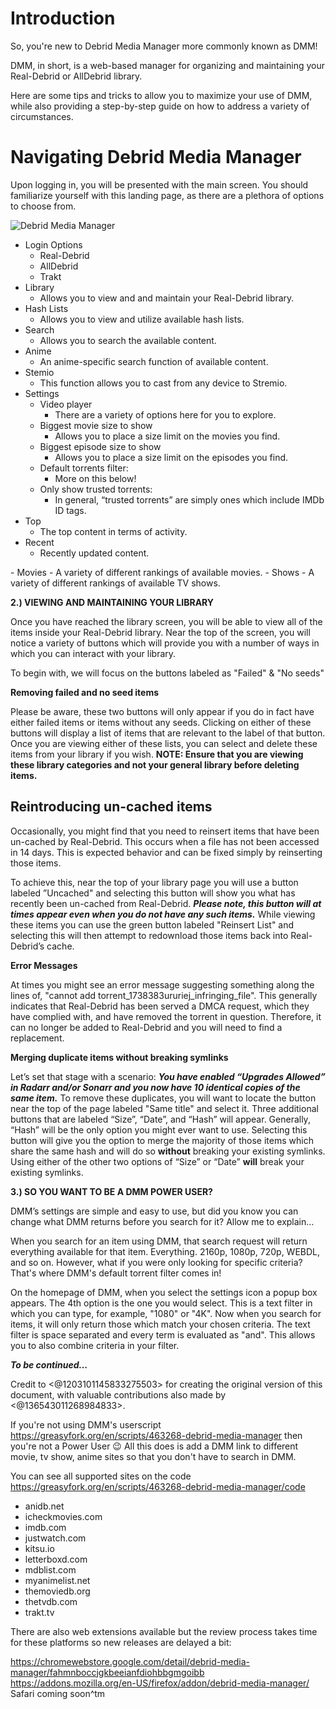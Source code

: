# Introduction

So, you're new to Debrid Media Manager more commonly known as DMM!

DMM, in short, is a web-based manager for organizing and maintaining your Real-Debrid or AllDebrid library.

Here are some tips and tricks to allow you to maximize your use of DMM, while also providing a step-by-step guide on how to address a variety of circumstances.

# Navigating Debrid Media Manager

Upon logging in, you will be presented with the main screen. You should familiarize yourself with this landing page, as there are a plethora of options to choose from.

![Debrid Media Manager](/images/dmm-home.png)

- Login Options
  - Real-Debrid
  - AllDebrid
  - Trakt
- Library
  - Allows you to view and and maintain your Real-Debrid library.
- Hash Lists
  - Allows you to view and utilize available hash lists.
- Search
  - Allows you to search the available content.
- Anime
  - An anime-specific search function of available content.
- Stemio
  - This function allows you to cast from any device to Stremio.
- Settings
  - Video player
    - There are a variety of options here for you to explore.
  - Biggest movie size to show
    - Allows you to place a size limit on the movies you find.
  - Biggest episode size to show
    - Allows you to place a size limit on the episodes you find.
  - Default torrents filter:
    - More on this below!
  - Only show trusted torrents:
    - In general, “trusted torrents” are simply ones which include IMDb ID tags.
- Top
  - The top content in terms of activity.
- Recent
  - Recently updated content.
<rotating category>

<rotating category>
- Movies
    - A variety of different rankings of available movies.
- Shows
    - A variety of different rankings of available TV shows.

**2.) VIEWING AND MAINTAINING YOUR LIBRARY**

Once you have reached the library screen, you will be able to view all of the items inside your Real-Debrid library. Near the top of the screen, you will notice a variety of buttons which will provide you with a number of ways in which you can interact with your library.

To begin with, we will focus on the buttons labeled as "Failed" & "No seeds"

**Removing failed and no seed items**

Please be aware, these two buttons will only appear if you do in fact have either failed items or items without any seeds. Clicking on either of these buttons will display a list of items that are relevant to the label of that button. Once you are viewing either of these lists, you can select and delete these items from your library if you wish. **NOTE: Ensure that you are viewing these library categories and not your general library before deleting items.**

## Reintroducing un-cached items

Occasionally, you might find that you need to reinsert items that have been un-cached by Real-Debrid. This occurs when a file has not been accessed in 14 days. This is expected behavior and can be fixed simply by reinserting those items.

To achieve this, near the top of your library page you will use a button labeled ”Uncached" and selecting this button will show you what has recently been un-cached from Real-Debrid. ***Please note, this button will at times appear even when you do not have any such items.*** While viewing these items you can use the green button labeled "Reinsert List" and selecting this will then attempt to redownload those items back into Real-Debrid’s cache.

**Error Messages**

At times you might see an error message suggesting something along the lines of, "cannot add torrent_1738383ururiej_infringing_file". This generally indicates that Real-Debrid has been served a DMCA request, which they have complied with, and have removed the torrent in question. Therefore, it can no longer be added to Real-Debrid and you will need to find a replacement.

**Merging duplicate items without breaking symlinks**

Let’s set that stage with a scenario: ***You have enabled “Upgrades Allowed” in Radarr and/or Sonarr and you now have 10 identical copies of the same item.*** To remove these duplicates, you will want to locate the button near the top of the page labeled "Same title" and select it. Three additional buttons that are labeled “Size”, “Date”, and “Hash” will appear. Generally, “Hash” will be the only option you might ever want to use. Selecting this button will give you the option to merge the majority of those items which share the same hash and will do so **without** breaking your existing symlinks. Using either of the other two options of “Size” or “Date” **will** break your existing symlinks.

**3.) SO YOU WANT TO BE A DMM POWER USER?**

DMM’s settings are simple and easy to use, but did you know you can change what DMM returns before you search for it? Allow me to explain…

When you search for an item using DMM, that search request will return everything available for that item. Everything. 2160p, 1080p, 720p, WEBDL, and so on. However, what if you were only looking for specific criteria? That's where DMM's default torrent filter comes in!

On the homepage of DMM, when you select the settings icon a popup box appears. The 4th option is the one you would select. This is a text filter in which you can type, for example, "1080" or "4K". Now when you search for items, it will only return those which match your chosen criteria. The text filter is space separated and every term is evaluated as "and". This allows you to also combine criteria in your filter.

***To be continued…***

Credit to <@1203101145833275503> for creating the original version of this document, with valuable contributions also made by <@136543011268984833>.

If you're not using DMM's userscript <https://greasyfork.org/en/scripts/463268-debrid-media-manager> then you're not a Power User 😉  All this does is add a DMM link to different movie, tv show, anime sites so that you don't have to search in DMM.

You can see all supported sites on the code <https://greasyfork.org/en/scripts/463268-debrid-media-manager/code>

- anidb.net
- icheckmovies.com
- imdb.com
- justwatch.com
- kitsu.io
- letterboxd.com
- mdblist.com
- myanimelist.net
- themoviedb.org
- thetvdb.com
- trakt.tv

There are also web extensions available but the review process takes time for these platforms so new releases are delayed a bit:

<https://chromewebstore.google.com/detail/debrid-media-manager/fahmnboccjgkbeeianfdiohbbgmgoibb>
<https://addons.mozilla.org/en-US/firefox/addon/debrid-media-manager/>
Safari coming soon^tm
